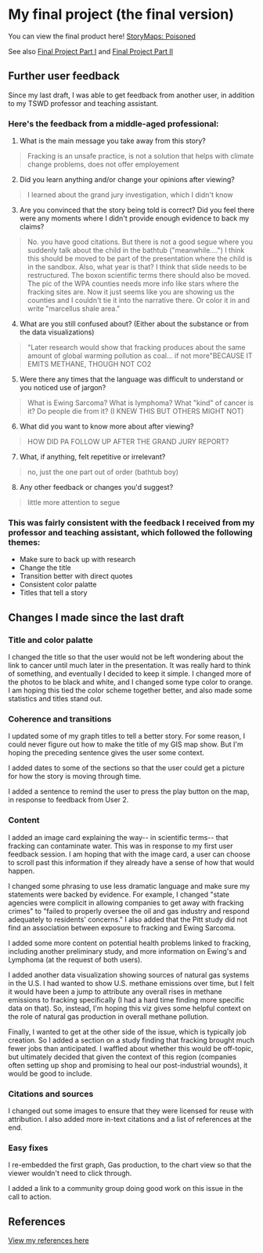 # My final project (the final version)

You can view the final product here! [StoryMaps: Poisoned](https://arcg.is/0TXz81)

See also [Final Project Part I](FinalProjectPartI.md) and [Final Project Part II](FinalProjectPartII.md)

## Further user feedback

Since my last draft, I was able to get feedback from another user, in addition to my TSWD professor and teaching assistant. 

### Here's the feedback from a middle-aged professional:

1. What is the main message you take away from this story?

> Fracking is an unsafe practice, is not a solution that helps with climate change problems, does not offer employement

2. Did you learn anything and/or change your opinions after viewing?

>I learned about the grand jury investigation, which I didn't know

3. Are you convinced that the story being told is correct? Did you feel there were any moments where I didn't provide enough evidence to back my claims?

>No. you have good citations. But there is not a good segue where you suddenly talk about the child in the bathtub ("meanwhile....") I think this should be moved to be part of the presentation where the child is in the sandbox. Also, what year is that? I think that slide needs to be restructured. The boxon scientific terms there should also be moved. The pic of the WPA counties needs more info like stars where the fracking sites are. Now it just seems like you are showing us the counties and I couldn't tie it into the narrative there. Or color it in and write "marcellus shale area."

4. What are you still confused about? (Either about the substance or from the data visualizations)

>"Later research would show that fracking produces about the same amount of global warming pollution as coal... if not more"BECAUSE IT EMITS METHANE, THOUGH NOT CO2

5. Were there any times that the language was difficult to understand or you noticed use of jargon?

>What is Ewing Sarcoma? What is lymphoma? What "kind" of cancer is it? Do people die from it? (I KNEW THIS BUT OTHERS MIGHT NOT)

6. What did you want to know more about after viewing?

>HOW DID PA FOLLOW UP AFTER THE GRAND JURY REPORT?

7. What, if anything, felt repetitive or irrelevant?

>no, just the one part out of order (bathtub boy)

8. Any other feedback or changes you'd suggest?

>little more attention to segue

### This was fairly consistent with the feedback I received from my professor and teaching assistant, which followed the following themes:

- Make sure to back up with research
- Change the title
- Transition better with direct quotes
- Consistent color palatte
- Titles that tell a story

## Changes I made since the last draft

### Title and color palatte

I changed the title so that the user would not be left wondering about the link to cancer until much later in the presentation. It was really hard to think of something, and eventually I decided to keep it simple. I changed more of the photos to be black and white, and I changed some type color to orange. I am hoping this tied the color scheme together better, and also made some statistics and titles stand out.

### Coherence and transitions

I updated some of my graph titles to tell a better story. For some reason, I could never figure out how to make the title of my GIS map show. But I'm hoping the preceding sentence gives the user some context.

I added dates to some of the sections so that the user could get a picture for how the story is moving through time.

I added a sentence to remind the user to press the play button on the map, in response to feedback from User 2.

### Content

I added an image card explaining the way-- in scientific terms-- that fracking can contaminate water. This was in response to my first user feedback session. I am hoping that with the image card, a user can choose to scroll past this information if they already have a sense of how that would happen.

I changed some phrasing to use less dramatic language and make sure my statements were backed by evidence. For example, I changed "state agencies were complicit in allowing companies to get away with fracking crimes" to "failed to properly oversee the oil and gas industry and respond adequately to residents' concerns." I also added that the Pitt study did not find an association between exposure to fracking and Ewing Sarcoma.

I added some more content on potential health problems linked to fracking, including another preliminary study, and more information on Ewing's and Lymphoma (at the request of both users).

I added another data visualization showing sources of natural gas systems in the U.S. I had wanted to show U.S. methane emissions over time, but I felt it would have been a jump to attribute any overall rises in methane emissions to fracking specifically (I had a hard time finding more specific data on that). So, instead, I'm hoping this viz gives some helpful context on the role of natural gas production in overall methane pollution.

Finally, I wanted to get at the other side of the issue, which is typically job creation. So I added a section on a study finding that fracking brought much fewer jobs than anticipated. I waffled about whether this would be off-topic, but ultimately decided that given the context of this region (companies often setting up shop and promising to heal our post-industrial wounds), it would be good to include.

### Citations and sources

I changed out some images to ensure that they were licensed for reuse with attribution. I also added more in-text citations and a list of references at the end.

### Easy fixes

I re-embedded the first graph, Gas production, to the chart view so that the viewer wouldn't need to click through.

I added a link to a community group doing good work on this issue in the call to action.

## References

[View my references here](https://docs.google.com/document/d/1JzYLWQVs7I_mjB44ydBzXQZD4fNwFrrZ/edit?usp=sharing&ouid=107682767264357825606&rtpof=true&sd=true)




